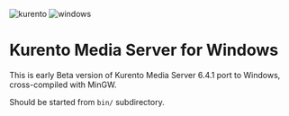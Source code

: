 ![kurento](https://camo.githubusercontent.com/badfdbefe51b324604b0fd316967579a682d9191/68747470733a2f2f7365637572652e67726176617461722e636f6d2f6176617461722f32316132613132633536623261393163383931386435373739663137373862663f733d313230)
![windows](https://pp.vk.me/c631426/v631426037/19fbc/b38wURkcnMY.jpg)
# Kurento Media Server for Windows

This is early Beta version of Kurento Media Server 6.4.1 port to Windows, cross-compiled with MinGW.

Should be started from `bin/` subdirectory.
